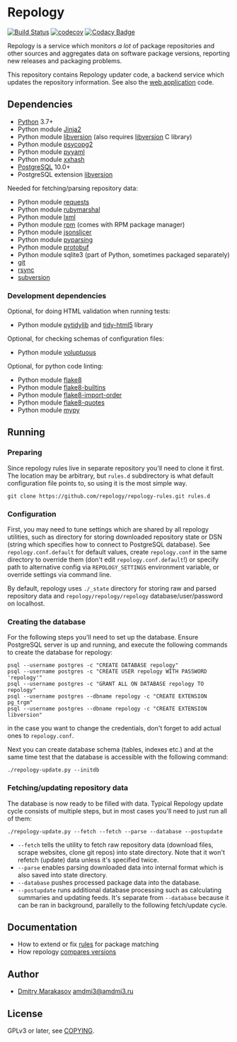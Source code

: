 # Repology

[![Build Status](https://travis-ci.org/repology/repology-updater.svg?branch=master)](https://travis-ci.org/repology/repology-updater)
[![codecov](https://codecov.io/gh/repology/repology-updater/branch/master/graph/badge.svg)](https://codecov.io/gh/repology/repology-updater)
[![Codacy Badge](https://api.codacy.com/project/badge/Grade/ac95ded5d51f4181bf65dc90b0eb5e12)](https://www.codacy.com/manual/AMDmi3/repology-updater)

Repology is a service which monitors *a lot* of package repositories
and other sources and aggregates data on software package versions,
reporting new releases and packaging problems.

This repository contains Repology updater code, a backend service
which updates the repository information. See also the
[web application](https://github.com/repology/repology-webapp) code.

## Dependencies

  - [Python](https://www.python.org/) 3.7+
  - Python module [Jinja2](http://jinja.pocoo.org/)
  - Python module [libversion](https://pypi.python.org/pypi/libversion) (also requires [libversion](https://github.com/repology/libversion) C library)
  - Python module [psycopg2](http://initd.org/psycopg/)
  - Python module [pyyaml](http://pyyaml.org/)
  - Python module [xxhash](https://github.com/ifduyue/python-xxhash)
  - [PostgreSQL](https://www.postgresql.org/) 10.0+
  - PostgreSQL extension [libversion](https://github.com/repology/postgresql-libversion)

Needed for fetching/parsing repository data:

  - Python module [requests](http://python-requests.org/)
  - Python module [rubymarshal](https://github.com/d9pouces/RubyMarshal)
  - Python module [lxml](http://lxml.de/)
  - Python module [rpm](http://rpm.org/) (comes with RPM package manager)
  - Python module [jsonslicer](https://pypi.org/project/jsonslicer/)
  - Python module [pyparsing](https://github.com/pyparsing/pyparsing)
  - Python module [protobuf](https://github.com/protocolbuffers/protobuf)
  - Python module sqlite3 (part of Python, sometimes packaged separately)
  - [git](https://git-scm.com/)
  - [rsync](https://rsync.samba.org/)
  - [subversion](https://subversion.apache.org/)

### Development dependencies

Optional, for doing HTML validation when running tests:
  - Python module [pytidylib](https://pypi.python.org/pypi/pytidylib) and [tidy-html5](http://www.html-tidy.org/) library

Optional, for checking schemas of configuration files:
  - Python module [voluptuous](https://pypi.python.org/pypi/voluptuous)

Optional, for python code linting:
  - Python module [flake8](https://pypi.python.org/pypi/flake8)
  - Python module [flake8-builtins](https://pypi.python.org/pypi/flake8-builtins)
  - Python module [flake8-import-order](https://pypi.python.org/pypi/flake8-import-order)
  - Python module [flake8-quotes](https://pypi.python.org/pypi/flake8-quotes)
  - Python module [mypy](http://mypy-lang.org/)

## Running

### Preparing

Since repology rules live in separate repository you'll need to
clone it first. The location may be arbitrary, but `rules.d`
subdirectory is what default configuration file points to, so
using it is the most simple way.

```shell
git clone https://github.com/repology/repology-rules.git rules.d
```

### Configuration

First, you may need to tune settings which are shared by all repology
utilities, such as directory for storing downloaded repository state
or DSN (string which specifies how to connect to PostgreSQL database).
See `repology.conf.default` for default values, create `repology.conf`
in the same directory to override them (don't edit `repology.conf.default`!)
or specify path to alternative config via `REPOLOGY_SETTINGS`
environment variable, or override settings via command line.

By default, repology uses `./_state` directory for storing raw and parsed
repository data and `repology/repology/repology` database/user/password
on localhost.

### Creating the database

For the following steps you'll need to set up the database. Ensure
PostgreSQL server is up and running, and execute the following
commands to create the database for repology:

```shell
psql --username postgres -c "CREATE DATABASE repology"
psql --username postgres -c "CREATE USER repology WITH PASSWORD 'repology'"
psql --username postgres -c "GRANT ALL ON DATABASE repology TO repology"
psql --username postgres --dbname repology -c "CREATE EXTENSION pg_trgm"
psql --username postgres --dbname repology -c "CREATE EXTENSION libversion"
```

in the case you want to change the credentials, don't forget to add
actual ones to `repology.conf`.

Next you can create database schema (tables, indexes etc.) and at the
same time test that the database is accessible with the following command:

```shell
./repology-update.py --initdb
```

### Fetching/updating repository data

The database is now ready to be filled with data. Typical Repology
update cycle consists of multiple steps, but in most cases you'll need
to just run all of them:

```shell
./repology-update.py --fetch --fetch --parse --database --postupdate
```

  - `--fetch` tells the utility to fetch raw repository data
    (download files, scrape websites, clone git repos) into state
    directory. Note that it won't refetch (update) data unless
    it's specified twice.
  - `--parse` enables parsing downloaded data into internal format
    which is also saved into state directory.
  - `--database` pushes processed package data into the database.
  - `--postupdate` runs additional database processing such as
    calculating summaries and updating feeds. It's separate from
    `--database` because it can be ran in background, parallelly
    to the following fetch/update cycle.

## Documentation

  - How to extend or fix [rules](https://github.com/repology/repology-rules/blob/master/README.md) for package matching
  - How repology [compares versions](https://github.com/repology/libversion/blob/master/doc/ALGORITHM.md)

## Author

  - [Dmitry Marakasov](https://github.com/AMDmi3) <amdmi3@amdmi3.ru>

## License

GPLv3 or later, see [COPYING](COPYING).

